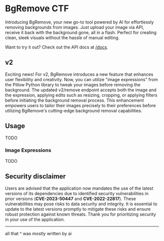 # BgRemove CTF

Introducing BgRemove, your new go-to tool powered by AI for effortlessly removing backgrounds from images. Just upload your image via API, receive it back with the background gone, all in a flash. Perfect for creating clean, sleek visuals without the hassle of manual editing.

Want to try it out? Check out the API docs at [/docs](./docs).

## v2

Exciting news! For v2, BgRemove introduces a new feature that enhances user flexibility and creativity. Now, you can utilize "image expressions" from the Pillow Python library to tweak your images before removing the background. The updated v2/remove endpoint accepts both the image and the expression, applying edits such as resizing, cropping, or applying filters before initiating the background removal process. This enhancement empowers users to tailor their images precisely to their preferences before utilizing BgRemove's cutting-edge background removal capabilities.

## Usage

TODO

### Image Expressions

TODO

## Security disclaimer

Users are advised that the application now mandates the use of the latest versions of its dependencies due to identified security vulnerabilities in prior versions (**CVE-2023-50447** and **CVE-2022-22817**). These vulnerabilities may pose risks to data security and integrity. It is essential to update to the latest versions promptly to mitigate these risks and ensure robust protection against known threats. Thank you for prioritizing security in your use of the application.

---

all that ^ was mostly written by ai